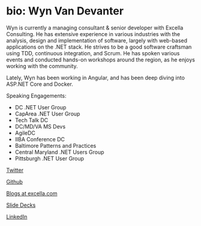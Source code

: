 # bio: Wyn Van Devanter

Wyn is currently a managing consultant & senior developer with Excella Consulting.  He has extensive experience in various industries with the analysis, design and implementation of software, largely with web-based applications on the .NET stack. He strives to be a good software craftsman using TDD, continuous integration, and Scrum. He has spoken various events and conducted hands-on workshops around the region, as he enjoys working with the community.

Lately, Wyn has been working in Angular, and has been deep diving into ASP.NET Core and Docker.

Speaking Engagements:

  * DC .NET User Group 
  * CapArea .NET User Group
  * Tech Talk DC 
  * DC/MD/VA MS Devs 
  * AgileDC 
  * IIBA Conference DC 
  * Baltimore Patterns and Practices 
  * Central Maryland .NET Users Group 
  * Pittsburgh .NET User Group 

[Twitter](https://twitter.com/wynv)

[Github](https://github.com/wyntuition)

[Blogs at excella.com](https://www.excella.com/insights/author/wynv)

[Slide Decks](http://www.slideshare.net/wynvandevanter)

[LinkedIn](https://www.linkedin.com/in/wyntuition)
